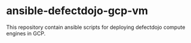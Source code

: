# ansible-defectdojo-gcp-vm
This repository contain ansible scripts for deploying defectdojo compute engines in GCP.
